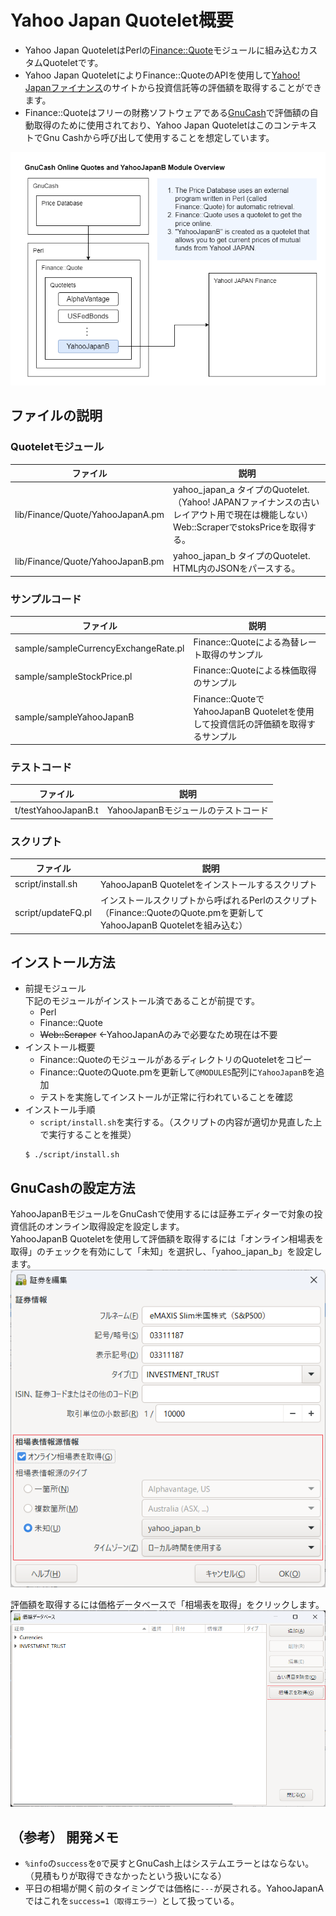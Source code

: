 # Yahoo Japan Quotelet概要
- Yahoo Japan QuoteletはPerlの[Finance::Quote](http://finance-quote.sourceforge.net/)モジュールに組み込むカスタムQuoteletです。  
- Yahoo Japan QuoteletによりFinance::QuoteのAPIを使用して[Yahoo! Japanファイナンス](https://finance.yahoo.co.jp/)のサイトから投資信託等の評価額を取得することができます。  
- Finance::Quoteはフリーの財務ソフトウェアである[GnuCash](https://www.gnucash.org/)で評価額の自動取得のために使用されており、Yahoo Japan QuoteletはこのコンテキストでGnu Cashから呼び出して使用することを想定しています。  

<img src="images/overview.png" alt="Yahoo Japan Quotelet概要図" title="Yahoo Japan Quotelet概要図">

## ファイルの説明
### Quoteletモジュール
|ファイル|説明|
|-----|----|
|lib/Finance/Quote/YahooJapanA.pm|yahoo_japan_a タイプのQuotelet.（Yahoo! JAPANファイナンスの古いレイアウト用で現在は機能しない）<br>Web::ScraperでstoksPriceを取得する。|
|lib/Finance/Quote/YahooJapanB.pm|yahoo_japan_b タイプのQuotelet.<br>HTML内のJSONをパースする。|

### サンプルコード
|ファイル|説明|
|-----|----|
|sample/sampleCurrencyExchangeRate.pl|Finance::Quoteによる為替レート取得のサンプル|
|sample/sampleStockPrice.pl|Finance::Quoteによる株価取得のサンプル|
|sample/sampleYahooJapanB|Finance::QuoteでYahooJapanB Quoteletを使用して投資信託の評価額を取得するサンプル|

### テストコード
|ファイル|説明|
|-----|----|
|t/testYahooJapanB.t|YahooJapanBモジュールのテストコード|

### スクリプト
|ファイル|説明|
|-----|----|
|script/install.sh|YahooJapanB Quoteletをインストールするスクリプト|
|script/updateFQ.pl|インストールスクリプトから呼ばれるPerlのスクリプト<br>（Finance::QuoteのQuote.pmを更新してYahooJapanB Quoteletを組み込む）|

## インストール方法
- 前提モジュール  
下記のモジュールがインストール済であることが前提です。
  - Perl  
  - Finance::Quote  
  - ~~Web::Scraper~~ ←YahooJapanAのみで必要なため現在は不要
- インストール概要
  - Finance::QuoteのモジュールがあるディレクトリのQuoteletをコピー
  - Finance::QuoteのQuote.pmを更新して`@MODULES`配列に`YahooJapanB`を追加
  - テストを実施してインストールが正常に行われていることを確認
- インストール手順
  - `script/install.sh`を実行する。（スクリプトの内容が適切か見直した上で実行することを推奨）
  ```
  $ ./script/install.sh
  ```

## GnuCashの設定方法
YahooJapanBモジュールをGnuCashで使用するには証券エディターで対象の投資信託のオンライン取得設定を設定します。  
YahooJapanB Quoteletを使用して評価額を取得するには「オンライン相場表を取得」のチェックを有効にして「未知」を選択し、「yahoo_japan_b」を設定します。
<img src="images/security_editor.png" alt="Security Editor" title="Secutiry Editor">

評価額を取得するには価格データベースで「相場表を取得」をクリックします。  
<img src="images/price_database.png" alt="Price Database" title="Price Database">

## （参考） 開発メモ
- `%info`の`success`を`0`で戻すとGnuCash上はシステムエラーとはならない。（見積もりが取得できなかったという扱いになる）  
- 平日の相場が開く前のタイミングでは価格に`---`が戻される。YahooJapanAではこれを`success=1（取得エラー）`として扱っている。  